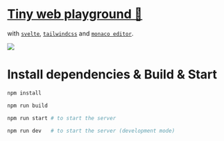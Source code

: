 # [Tiny web playground 🚀](https://tsukiroku.github.io/tiny)

with [`svelte`](https://svelte.dev), [`tailwindcss`](https://tailwindcss.com) and [`monaco editor`](https://microsoft.github.io/monaco-editor).

<img src="https://cdn.discordapp.com/attachments/959736817773609003/1003660963070877756/unknown.png" />

# Install dependencies & Build & Start

```sh
npm install

npm run build

npm run start # to start the server

npm run dev   # to start the server (development mode)
```
